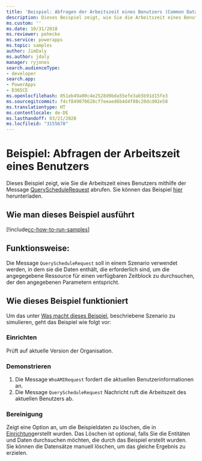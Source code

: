 ```yaml
---
title: 'Beispiel: Abfragen der Arbeitszeit eines Benutzers (Common Data Service) | Microsoft-Dokumentation'
description: Dieses Beispiel zeigt, wie Sie die Arbeitszeit eines Benutzers abrufen.
ms.custom: ''
ms.date: 10/31/2018
ms.reviewer: pehecke
ms.service: powerapps
ms.topic: samples
author: JimDaly
ms.author: jdaly
manager: ryjones
search.audienceType:
- developer
search.app:
- PowerApps
- D365CE
ms.openlocfilehash: 051eb49a00c4e2528d9bda55efe3ab5b91d15fe3
ms.sourcegitcommit: f4cf849070628cf7eeaed6b4d4f08c20dcd02e58
ms.translationtype: HT
ms.contentlocale: de-DE
ms.lasthandoff: 03/21/2020
ms.locfileid: "3155678"
---
```

# <a name="sample-query-the-working-hours-of-a-user"></a>Beispiel: Abfragen der Arbeitszeit eines Benutzers

<!-- https://docs.microsoft.com/dynamics365/customer-engagement/developer/sample-query-working-hours-user -->

Dieses Beispiel zeigt, wie Sie die Arbeitszeit eines Benutzers mithilfe der Message [QueryScheduleRequest](https://docs.microsoft.com/dotnet/api/microsoft.crm.sdk.messages.queryschedulerequest?view=dynamics-general-ce-9) abrufen. Sie können das Beispiel [hier](https://github.com/Microsoft/PowerApps-Samples/tree/master/cds/orgsvc/C%23/QueryWorkingHours
) herunterladen.

## <a name="how-to-run-this-sample"></a>Wie man dieses Beispiel ausführt

[!include[cc-how-to-run-samples](../../includes/cc-how-to-run-samples.md)]

## <a name="what-this-sample-does"></a>Funktionsweise:

Die Message `QueryScheduleRequest` soll in einem Szenario verwendet werden, in dem sie die Daten enthält, die erforderlich sind, um die angegegebene Ressource für einen verfügbaren Zeitblock zu durchsuchen, der den angegebenen Parametern entspricht.

## <a name="how-this-sample-works"></a>Wie dieses Beispiel funktioniert

Um das unter [Was macht dieses Beispiel](#what-this-sample-does), beschriebene Szenario zu simulieren, geht das Beispiel wie folgt vor:

### <a name="setup"></a>Einrichten

Prüft auf aktuelle Version der Organisation.

### <a name="demonstrate"></a>Demonstrieren

1. Die Message `WhoAMIRequest` fordert die aktuellen Benutzerinformationen an.
2. Die Message `QueryScheduleRequest` Nachricht ruft die Arbeitszeit des aktuellen Benutzers ab.

### <a name="clean-up"></a>Bereinigung

Zeigt eine Option an, um die Beispieldaten zu löschen, die in [Einrichtung](#setup)erstellt wurden. Das Löschen ist optional, falls Sie die Entitäten und Daten durchsuchen möchten, die durch das Beispiel erstellt wurden. Sie können die Datensätze manuell löschen, um das gleiche Ergebnis zu erzielen.
